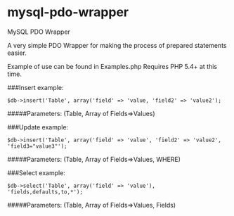 mysql-pdo-wrapper
=================

MySQL PDO Wrapper

A very simple PDO Wrapper for making the process of prepared statements easier.

Example of use can be found in Examples.php
Requires PHP 5.4+ at this time.

###Insert example:
```
$db->insert('Table', array('field' => 'value, 'field2' => 'value2');
```
#####Parameters: (Table, Array of Fields=>Values)

###Update example:
```
$db->insert('Table', array('field' => 'value', 'field2' => 'value2', 'field3="value3"');
```
#####Parameters: (Table, Array of Fields=>Values, WHERE)

###Select example:
```
$db->select('Table', array('field' => 'value'), 'fields,defaults,to,*');
```
#####Parameters: (Table, Array of Fields=>Values, Fields)
